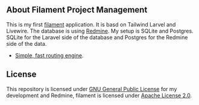 ## About Filament Project Management

This is my first [filament](https://filamentphp.com/) application.  It is basd on Tailwind Larvel and Livewire. The database is using [Redmine](https://redmine.org).  My setup is SQLite and Postgres.   SQLite for the Laravel side of the database and Postgres for the Redmine side of the data.

- [Simple, fast routing engine](https://laravel.com/docs/routing).

## License

This repository is licensed under [GNU General Public License](https://www.gnu.org/licenses/old-licenses/gpl-2.0.html) for my development and Redmine, filament is licensed under [Apache License 2.0](https://github.com/google/filament/blob/main/LICENSE).
